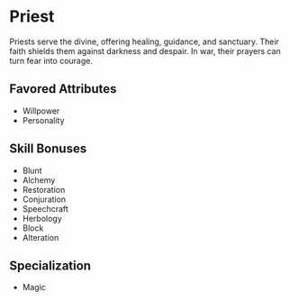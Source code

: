 # Priest

Priests serve the divine, offering healing, guidance, and sanctuary. Their faith shields them against darkness and despair. In war, their prayers can turn fear into courage.

## Favored Attributes
- Willpower
- Personality

## Skill Bonuses
- Blunt
- Alchemy
- Restoration
- Conjuration
- Speechcraft
- Herbology
- Block
- Alteration

## Specialization
- Magic